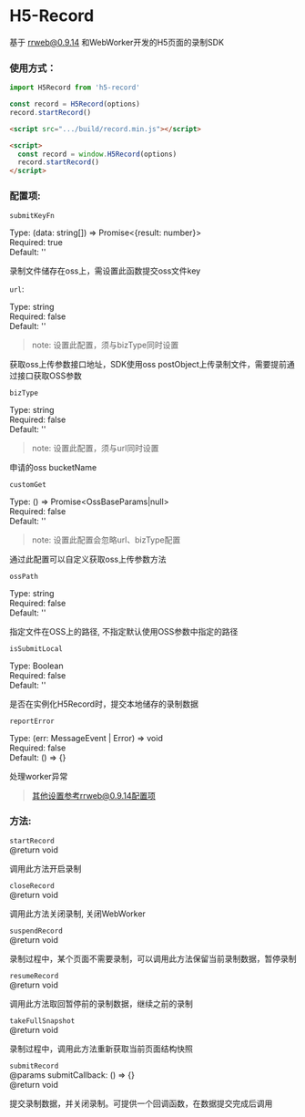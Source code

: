 # H5-Record

基于 [rrweb@0.9.14](https://github.com/rrweb-io/rrweb) 和WebWorker开发的H5页面的录制SDK

### 使用方式：

```javascript
import H5Record from 'h5-record'

const record = H5Record(options)
record.startRecord()
```
```html
<script src=".../build/record.min.js"></script>

<script>
  const record = window.H5Record(options)
  record.startRecord()
</script>
```

### 配置项:

`submitKeyFn`

Type: (data: string[]) => Promise<{result: number}>  
Required: true  
Default: ''

录制文件储存在oss上，需设置此函数提交oss文件key

`url`:

Type: string  
Required: false  
Default: ''  

> note: 设置此配置，须与bizType同时设置

获取oss上传参数接口地址，SDK使用oss postObject上传录制文件，需要提前通过接口获取OSS参数

`bizType`

Type: string  
Required: false  
Default: ''

> note:  设置此配置，须与url同时设置

申请的oss bucketName

`customGet`

Type: () => Promise<OssBaseParams|null>  
Required: false  
Default: ''

> note: 设置此配置会忽略url、bizType配置

通过此配置可以自定义获取oss上传参数方法

`ossPath`

Type: string  
Required: false  
Default: ''

指定文件在OSS上的路径, 不指定默认使用OSS参数中指定的路径

`isSubmitLocal`

Type: Boolean  
Required: false  
Default: ''

是否在实例化H5Record时，提交本地储存的录制数据

`reportError`

Type: (err: MessageEvent | Error) => void  
Required: false  
Default: () => {}

处理worker异常

> 其他设置参考rrweb@0.9.14配置项

### 方法:

`startRecord`  
@return void

调用此方法开启录制

`closeRecord`  
@return void

调用此方法关闭录制, 关闭WebWorker

`suspendRecord`  
@return void  

录制过程中，某个页面不需要录制，可以调用此方法保留当前录制数据，暂停录制

`resumeRecord`  
@return void

调用此方法取回暂停前的录制数据，继续之前的录制

`takeFullSnapshot`  
@return void

录制过程中，调用此方法重新获取当前页面结构快照

`submitRecord`  
@params submitCallback: () => {}  
@return void

提交录制数据，并关闭录制。可提供一个回调函数，在数据提交完成后调用


